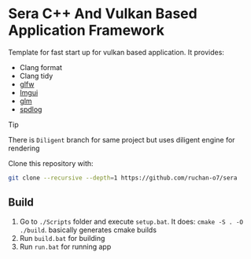 # Sera C++ And Vulkan Based Application Framework

Template for fast start up for vulkan based application. It provides:
- Clang format
- Clang tidy
- [glfw](https://github.com/glfw/glfw)
- [Imgui](https://github.com/ocornut/imgui)
- [glm](https://github.com/g-truc/glm)
- [spdlog](https://github.com/gabime/spdlog)

>[!TIP]
>There is `Diligent` branch for same project but uses diligent engine for rendering

Clone this repository with: 
```bash
git clone --recursive --depth=1 https://github.com/ruchan-o7/sera
```

## Build
1. Go to `./Scripts` folder and execute `setup.bat`. It does: `cmake -S . -O ./build`. basically generates cmake builds
2. Run `build.bat` for building
3. Run `run.bat` for running app

